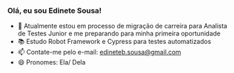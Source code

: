### Olá, eu sou Edinete Sousa!

- 🔭 Atualmente estou em processo de migração de carreira para Analista de Testes Junior e me preparando para minha primeira oportunidade
- 📚 Estudo Robot Framework e Cypress para testes automatizados
- 📫 Contate-me pelo e-mail: edineteb.sousa@gmail.com
- 😄 Pronomes: Ela/ Dela
